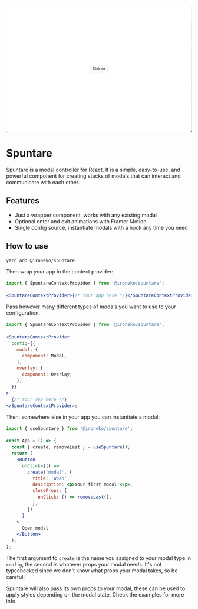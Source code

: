 ![alt text](https://github.com/coloredcat/spuntare/blob/main/animation.gif)

# Spuntare

Spuntare is a modal controller for React. It is a simple, easy-to-use, and powerful component for creating stacks of modals that can interact and communicate with each other.

## Features

- Just a wrapper component, works with any existing modal
- Optional enter and exit animations with Framer Motion
- Single config source, instantiate modals with a hook any time you need

## How to use

```
yarn add @ironeko/spuntare
```

Then wrap your app in the context provider:

```jsx
import { SpuntareContextProvider } from '@ironeko/spuntare';

<SpuntareContextProvider>{/* Your app here */}</SpuntareContextProvider>;
```

Pass however many different types of modals you want to use to your configuration.

```jsx
import { SpuntareContextProvider } from '@ironeko/spuntare';

<SpuntareContextProvider
  config={{
    modal: {
      component: Modal,
    },
    overlay: {
      component: Overlay,
    },
  }}
>
  {/* Your app here */}
</SpuntareContextProvider>;
```

Then, somewhere else in your app you can instantiate a modal:

```jsx
import { useSpuntare } from '@ironeko/spuntare';

const App = () => {
  const { create, removeLast } = useSpuntare();
  return (
    <Button
      onClick={() =>
        create('modal', {
          title: 'Woah',
          description: <p>Your first modal!</p>,
          closeProps: {
            onClick: () => removeLast(),
          },
        })
      }
    >
      Open modal
    </Button>
  );
};
```

The first argument to `create` is the name you assigned to your modal type in `config`, the second is whatever props your modal needs. It's not typechecked since we don't know what props your modal takes, so be careful!

Spuntare will also pass its own props to your modal, these can be used to apply styles depending on the modal state. Check the examples for more info.

